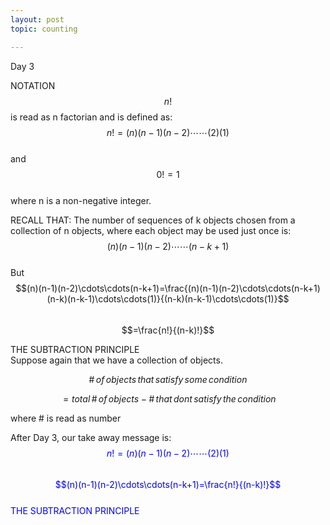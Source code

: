 ```yaml
---
layout: post
topic: counting

---
```

Day 3

NOTATION  
$$n!$$ is read as n factorian and is defined as:  
$$n!=(n)(n-1)(n-2)\cdots\cdots(2)(1)$$  
and $$0!=1$$  
where n is a non-negative integer.  

RECALL THAT:
The number of sequences of k objects chosen from a collection of n objects, where each object may be used just once is: $$(n)(n-1)(n-2)\cdots\cdots(n-k+1)$$  
But  
$$(n)(n-1)(n-2)\cdots\cdots(n-k+1)=\frac{(n)(n-1)(n-2)\cdots\cdots(n-k+1)(n-k)(n-k-1)\cdots\cdots(1)}{(n-k)(n-k-1)\cdots\cdots(1)}$$  
$$=\frac{n!}{(n-k)!}$$  

THE SUBTRACTION PRINCIPLE  
Suppose again that we have a collection of objects.  
 
$$\#\,of\,objects\,that\,satisfy\,some\,condition$$

$$=total\,\#\,of\,objects-\#\,that\,dont\,satisfy\,the\,condition$$

where \# is read as number

After Day 3, our take away message is:  
<span style="color:blue">$$n!=(n)(n-1)(n-2)\cdots\cdots(2)(1)$$</span>     
<span style="color:blue">$$(n)(n-1)(n-2)\cdots\cdots(n-k+1)=\frac{n!}{(n-k)!}$$</span>     
<span style="color:blue">THE SUBTRACTION PRINCIPLE</span>    